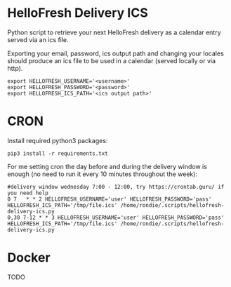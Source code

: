 # HelloFresh Delivery ICS

Python script to retrieve your next HelloFresh delivery as a calendar entry served via an ics file.

Exporting your email, password, ics output path and changing your locales should produce an ics file to be used in a calendar (served locally or via http).

```
export HELLOFRESH_USERNAME='<username>'
export HELLOFRESH_PASSWORD='<password>'
export HELLOFRESH_ICS_PATH='<ics output path>'
```

# CRON
Install required python3 packages:
```
pip3 install -r requirements.txt
```

For me setting cron the day before and during the delivery window is enough (no need to run it every 10 minutes throughout the week):
```
#delivery window wednesday 7:00 - 12:00, try https://crontab.guru/ if you need help
0 7	  * * 2 HELLOFRESH_USERNAME='user' HELLOFRESH_PASSWORD='pass' HELLOFRESH_ICS_PATH='/tmp/file.ics' /home/rondie/.scripts/hellofresh-delivery-ics.py
0,30 7-12 * * 3 HELLOFRESH_USERNAME='user' HELLOFRESH_PASSWORD='pass' HELLOFRESH_ICS_PATH='/tmp/file.ics' /home/rondie/.scripts/hellofresh-delivery-ics.py
```

# Docker
TODO
